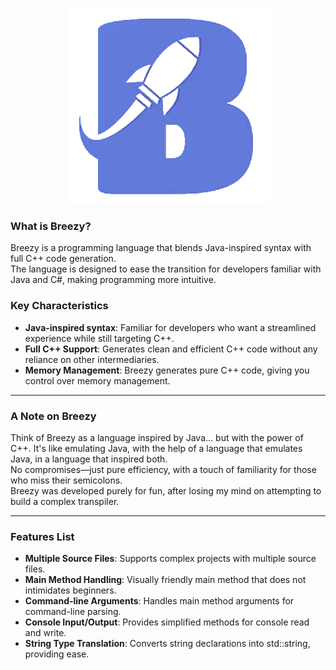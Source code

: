 <p align="center"> <img src="https://github.com/PantelisAndrianakis/Breezy/blob/main/logo.png"/></p>

### What is Breezy?

Breezy is a programming language that blends Java-inspired syntax with full C++ code generation.<br>
The language is designed to ease the transition for developers familiar with Java and C#, making programming more intuitive.

### Key Characteristics
- **Java-inspired syntax**: Familiar for developers who want a streamlined experience while still targeting C++.
- **Full C++ Support**: Generates clean and efficient C++ code without any reliance on other intermediaries.
- **Memory Management**: Breezy generates pure C++ code, giving you control over memory management.

---

### A Note on Breezy

Think of Breezy as a language inspired by Java... but with the power of C++.
It's like emulating Java, with the help of a language that emulates Java, in a language that inspired both.<br>
No compromises—just pure efficiency, with a touch of familiarity for those who miss their semicolons.<br>
Breezy was developed purely for fun, after losing my mind on attempting to build a complex transpiler.

---

### Features List
- **Multiple Source Files**: Supports complex projects with multiple source files.
- **Main Method Handling**: Visually friendly main method that does not intimidates beginners.
- **Command-line Arguments**: Handles main method arguments for command-line parsing.
- **Console Input/Output**: Provides simplified methods for console read and write.
- **String Type Translation**: Converts string declarations into std::string, providing ease.
